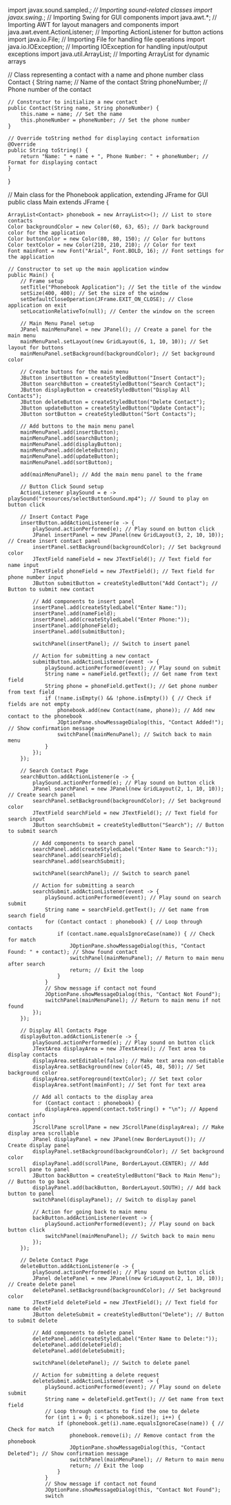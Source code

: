 import javax.sound.sampled.*; // Importing sound-related classes
import javax.swing.*; // Importing Swing for GUI components
import java.awt.*; // Importing AWT for layout managers and components
import java.awt.event.ActionListener; // Importing ActionListener for button actions
import java.io.File; // Importing File for handling file operations
import java.io.IOException; // Importing IOException for handling input/output exceptions
import java.util.ArrayList; // Importing ArrayList for dynamic arrays

// Class representing a contact with a name and phone number
class Contact {
    String name; // Name of the contact
    String phoneNumber; // Phone number of the contact

    // Constructor to initialize a new contact
    public Contact(String name, String phoneNumber) {
        this.name = name; // Set the name
        this.phoneNumber = phoneNumber; // Set the phone number
    }

    // Override toString method for displaying contact information
    @Override
    public String toString() {
        return "Name: " + name + ", Phone Number: " + phoneNumber; // Format for displaying contact
    }
}

// Main class for the Phonebook application, extending JFrame for GUI
public class Main extends JFrame {

    ArrayList<Contact> phonebook = new ArrayList<>(); // List to store contacts
    Color backgroundColor = new Color(60, 63, 65); // Dark background color for the application
    Color buttonColor = new Color(80, 80, 150); // Color for buttons
    Color textColor = new Color(210, 210, 210); // Color for text
    Font mainFont = new Font("Arial", Font.BOLD, 16); // Font settings for the application

    // Constructor to set up the main application window
    public Main() {
        // Frame setup
        setTitle("Phonebook Application"); // Set the title of the window
        setSize(400, 400); // Set the size of the window
        setDefaultCloseOperation(JFrame.EXIT_ON_CLOSE); // Close application on exit
        setLocationRelativeTo(null); // Center the window on the screen

        // Main Menu Panel setup
        JPanel mainMenuPanel = new JPanel(); // Create a panel for the main menu
        mainMenuPanel.setLayout(new GridLayout(6, 1, 10, 10)); // Set layout for buttons
        mainMenuPanel.setBackground(backgroundColor); // Set background color

        // Create buttons for the main menu
        JButton insertButton = createStyledButton("Insert Contact");
        JButton searchButton = createStyledButton("Search Contact");
        JButton displayButton = createStyledButton("Display All Contacts");
        JButton deleteButton = createStyledButton("Delete Contact");
        JButton updateButton = createStyledButton("Update Contact");
        JButton sortButton = createStyledButton("Sort Contacts");

        // Add buttons to the main menu panel
        mainMenuPanel.add(insertButton);
        mainMenuPanel.add(searchButton);
        mainMenuPanel.add(displayButton);
        mainMenuPanel.add(deleteButton);
        mainMenuPanel.add(updateButton);
        mainMenuPanel.add(sortButton);

        add(mainMenuPanel); // Add the main menu panel to the frame

        // Button Click Sound setup
        ActionListener playSound = e -> playSound("resources/selectButtonSound.mp4"); // Sound to play on button click

        // Insert Contact Page
        insertButton.addActionListener(e -> {
            playSound.actionPerformed(e); // Play sound on button click
            JPanel insertPanel = new JPanel(new GridLayout(3, 2, 10, 10)); // Create insert contact panel
            insertPanel.setBackground(backgroundColor); // Set background color
            JTextField nameField = new JTextField(); // Text field for name input
            JTextField phoneField = new JTextField(); // Text field for phone number input
            JButton submitButton = createStyledButton("Add Contact"); // Button to submit new contact

            // Add components to insert panel
            insertPanel.add(createStyledLabel("Enter Name:")); 
            insertPanel.add(nameField); 
            insertPanel.add(createStyledLabel("Enter Phone:")); 
            insertPanel.add(phoneField); 
            insertPanel.add(submitButton); 

            switchPanel(insertPanel); // Switch to insert panel

            // Action for submitting a new contact
            submitButton.addActionListener(event -> {
                playSound.actionPerformed(event); // Play sound on submit
                String name = nameField.getText(); // Get name from text field
                String phone = phoneField.getText(); // Get phone number from text field
                if (!name.isEmpty() && !phone.isEmpty()) { // Check if fields are not empty
                    phonebook.add(new Contact(name, phone)); // Add new contact to the phonebook
                    JOptionPane.showMessageDialog(this, "Contact Added!"); // Show confirmation message
                    switchPanel(mainMenuPanel); // Switch back to main menu
                }
            });
        });

        // Search Contact Page
        searchButton.addActionListener(e -> {
            playSound.actionPerformed(e); // Play sound on button click
            JPanel searchPanel = new JPanel(new GridLayout(2, 1, 10, 10)); // Create search panel
            searchPanel.setBackground(backgroundColor); // Set background color
            JTextField searchField = new JTextField(); // Text field for search input
            JButton searchSubmit = createStyledButton("Search"); // Button to submit search

            // Add components to search panel
            searchPanel.add(createStyledLabel("Enter Name to Search:")); 
            searchPanel.add(searchField); 
            searchPanel.add(searchSubmit); 

            switchPanel(searchPanel); // Switch to search panel

            // Action for submitting a search
            searchSubmit.addActionListener(event -> {
                playSound.actionPerformed(event); // Play sound on search submit
                String name = searchField.getText(); // Get name from search field
                for (Contact contact : phonebook) { // Loop through contacts
                    if (contact.name.equalsIgnoreCase(name)) { // Check for match
                        JOptionPane.showMessageDialog(this, "Contact Found: " + contact); // Show found contact
                        switchPanel(mainMenuPanel); // Return to main menu after search
                        return; // Exit the loop
                    }
                }
                // Show message if contact not found
                JOptionPane.showMessageDialog(this, "Contact Not Found"); 
                switchPanel(mainMenuPanel); // Return to main menu if not found
            });
        });

        // Display All Contacts Page
        displayButton.addActionListener(e -> {
            playSound.actionPerformed(e); // Play sound on button click
            JTextArea displayArea = new JTextArea(); // Text area to display contacts
            displayArea.setEditable(false); // Make text area non-editable
            displayArea.setBackground(new Color(45, 48, 50)); // Set background color
            displayArea.setForeground(textColor); // Set text color
            displayArea.setFont(mainFont); // Set font for text area

            // Add all contacts to the display area
            for (Contact contact : phonebook) {
                displayArea.append(contact.toString() + "\n"); // Append contact info
            }
            JScrollPane scrollPane = new JScrollPane(displayArea); // Make display area scrollable
            JPanel displayPanel = new JPanel(new BorderLayout()); // Create display panel
            displayPanel.setBackground(backgroundColor); // Set background color
            displayPanel.add(scrollPane, BorderLayout.CENTER); // Add scroll pane to panel
            JButton backButton = createStyledButton("Back to Main Menu"); // Button to go back
            displayPanel.add(backButton, BorderLayout.SOUTH); // Add back button to panel
            switchPanel(displayPanel); // Switch to display panel

            // Action for going back to main menu
            backButton.addActionListener(event -> {
                playSound.actionPerformed(event); // Play sound on back button click
                switchPanel(mainMenuPanel); // Switch back to main menu
            });
        });

        // Delete Contact Page
        deleteButton.addActionListener(e -> {
            playSound.actionPerformed(e); // Play sound on button click
            JPanel deletePanel = new JPanel(new GridLayout(2, 1, 10, 10)); // Create delete panel
            deletePanel.setBackground(backgroundColor); // Set background color
            JTextField deleteField = new JTextField(); // Text field for name to delete
            JButton deleteSubmit = createStyledButton("Delete"); // Button to submit delete

            // Add components to delete panel
            deletePanel.add(createStyledLabel("Enter Name to Delete:")); 
            deletePanel.add(deleteField); 
            deletePanel.add(deleteSubmit); 

            switchPanel(deletePanel); // Switch to delete panel

            // Action for submitting a delete request
            deleteSubmit.addActionListener(event -> {
                playSound.actionPerformed(event); // Play sound on delete submit
                String name = deleteField.getText(); // Get name from text field
                // Loop through contacts to find the one to delete
                for (int i = 0; i < phonebook.size(); i++) {
                    if (phonebook.get(i).name.equalsIgnoreCase(name)) { // Check for match
                        phonebook.remove(i); // Remove contact from the phonebook
                        JOptionPane.showMessageDialog(this, "Contact Deleted"); // Show confirmation message
                        switchPanel(mainMenuPanel); // Return to main menu
                        return; // Exit the loop
                    }
                }
                // Show message if contact not found
                JOptionPane.showMessageDialog(this, "Contact Not Found"); 
                switch
